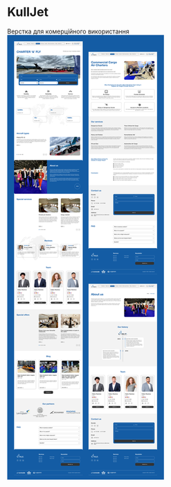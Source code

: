 # KullJet
Верстка для комерційного використання
![alt text](https://github.com/OlefirElena/KullJet/blob/main/img/Slice%201.jpg)
